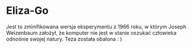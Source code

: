 # Eliza-Go
Jest to zminifikowana wersja eksperymentu z 1966 roku, w którym Joseph Weizenbaum założył, że komputer nie jest w stanie oszukać człowieka odnośnie swojej natury. Teza została obalona : )
